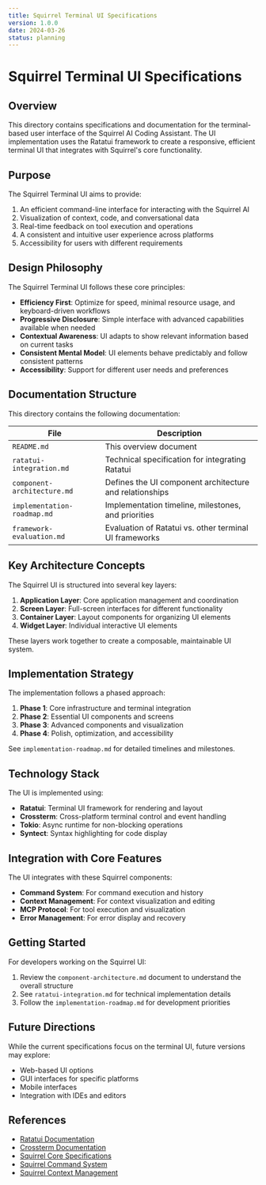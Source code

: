 ```yaml
---
title: Squirrel Terminal UI Specifications
version: 1.0.0
date: 2024-03-26
status: planning
---
```


# Squirrel Terminal UI Specifications

## Overview

This directory contains specifications and documentation for the terminal-based user interface of the Squirrel AI Coding Assistant. The UI implementation uses the Ratatui framework to create a responsive, efficient terminal UI that integrates with Squirrel's core functionality.

## Purpose

The Squirrel Terminal UI aims to provide:

1. An efficient command-line interface for interacting with the Squirrel AI
2. Visualization of context, code, and conversational data
3. Real-time feedback on tool execution and operations
4. A consistent and intuitive user experience across platforms
5. Accessibility for users with different requirements

## Design Philosophy

The Squirrel Terminal UI follows these core principles:

- **Efficiency First**: Optimize for speed, minimal resource usage, and keyboard-driven workflows
- **Progressive Disclosure**: Simple interface with advanced capabilities available when needed
- **Contextual Awareness**: UI adapts to show relevant information based on current tasks
- **Consistent Mental Model**: UI elements behave predictably and follow consistent patterns
- **Accessibility**: Support for different user needs and preferences

## Documentation Structure

This directory contains the following documentation:

| File | Description |
|------|-------------|
| `README.md` | This overview document |
| `ratatui-integration.md` | Technical specification for integrating Ratatui |
| `component-architecture.md` | Defines the UI component architecture and relationships |
| `implementation-roadmap.md` | Implementation timeline, milestones, and priorities |
| `framework-evaluation.md` | Evaluation of Ratatui vs. other terminal UI frameworks |

## Key Architecture Concepts

The Squirrel UI is structured into several key layers:

1. **Application Layer**: Core application management and coordination
2. **Screen Layer**: Full-screen interfaces for different functionality
3. **Container Layer**: Layout components for organizing UI elements
4. **Widget Layer**: Individual interactive UI elements

These layers work together to create a composable, maintainable UI system.

## Implementation Strategy

The implementation follows a phased approach:

1. **Phase 1**: Core infrastructure and terminal integration
2. **Phase 2**: Essential UI components and screens
3. **Phase 3**: Advanced components and visualization
4. **Phase 4**: Polish, optimization, and accessibility

See `implementation-roadmap.md` for detailed timelines and milestones.

## Technology Stack

The UI is implemented using:

- **Ratatui**: Terminal UI framework for rendering and layout
- **Crossterm**: Cross-platform terminal control and event handling
- **Tokio**: Async runtime for non-blocking operations
- **Syntect**: Syntax highlighting for code display

## Integration with Core Features

The UI integrates with these Squirrel components:

- **Command System**: For command execution and history
- **Context Management**: For context visualization and editing
- **MCP Protocol**: For tool execution and visualization
- **Error Management**: For error display and recovery

## Getting Started

For developers working on the Squirrel UI:

1. Review the `component-architecture.md` document to understand the overall structure
2. See `ratatui-integration.md` for technical implementation details
3. Follow the `implementation-roadmap.md` for development priorities

## Future Directions

While the current specifications focus on the terminal UI, future versions may explore:

- Web-based UI options
- GUI interfaces for specific platforms
- Mobile interfaces
- Integration with IDEs and editors

## References

- [Ratatui Documentation](https://github.com/ratatui-org/ratatui)
- [Crossterm Documentation](https://github.com/crossterm-rs/crossterm)
- [Squirrel Core Specifications](../README.md)
- [Squirrel Command System](../commands/README.md)
- [Squirrel Context Management](../context/README.md) 